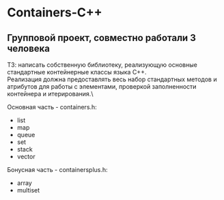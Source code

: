 # Containers-C++

## Групповой проект, совместно работали 3 человека

ТЗ: написать собственную библиотеку, реализующую основные стандартные контейнерные классы языка С++.\
Реализация должна предоставлять весь набор стандартных методов и атрибутов для работы с элементами, проверкой заполненности контейнера и итерирования.\

Основная часть - containers.h:
- list
- map
- queue
- set
- stack
- vector

Бонусная часть - containersplus.h:
- array
- multiset
